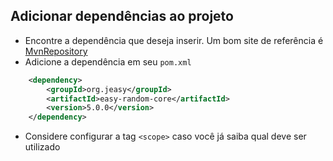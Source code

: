 ## Adicionar dependências ao projeto

- Encontre a dependência que deseja inserir. Um bom site de referência é [MvnRepository](https://mvnrepository.com/)
- Adicione a dependência em seu `pom.xml`
```xml
    <dependency>
        <groupId>org.jeasy</groupId>
        <artifactId>easy-random-core</artifactId>
        <version>5.0.0</version>
    </dependency>
```
- Considere configurar a tag `<scope>` caso você já saiba qual deve ser utilizado
